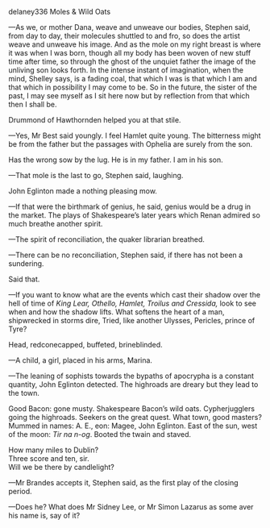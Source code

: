 delaney336 Moles & Wild Oats

—As we, or mother Dana, weave and unweave our bodies, Stephen said, from
day to day, their molecules shuttled to and fro, so does the artist
weave and unweave his image. And as the mole on my right breast is where
it was when I was born, though all my body has been woven of new stuff
time after time, so through the ghost of the unquiet father the image of
the unliving son looks forth. In the intense instant of imagination,
when the mind, Shelley says, is a fading coal, that which I was is that
which I am and that which in possibility I may come to be. So in the
future, the sister of the past, I may see myself as I sit here now but
by reflection from that which then I shall be.

Drummond of Hawthornden helped you at that stile.

—Yes, Mr Best said youngly. I feel Hamlet quite young. The bitterness
might be from the father but the passages with Ophelia are surely from
the son.

Has the wrong sow by the lug. He is in my father. I am in his son.

—That mole is the last to go, Stephen said, laughing.

John Eglinton made a nothing pleasing mow.

—If that were the birthmark of genius, he said, genius would be a drug
in the market. The plays of Shakespeare’s later years which Renan
admired so much breathe another spirit.

—The spirit of reconciliation, the quaker librarian breathed.

—There can be no reconciliation, Stephen said, if there has not been a
sundering.

Said that.

—If you want to know what are the events which cast their shadow over
the hell of time of *King Lear, Othello, Hamlet, Troilus and Cressida,*
look to see when and how the shadow lifts. What softens the heart of a
man, shipwrecked in storms dire, Tried, like another Ulysses, Pericles,
prince of Tyre?

Head, redconecapped, buffeted, brineblinded.

—A child, a girl, placed in his arms, Marina.

—The leaning of sophists towards the bypaths of apocrypha is a constant
quantity, John Eglinton detected. The highroads are dreary but they lead
to the town.

Good Bacon: gone musty. Shakespeare Bacon’s wild oats. Cypherjugglers
going the highroads. Seekers on the great quest. What town, good
masters? Mummed in names: A. E., eon: Magee, John Eglinton. East of the
sun, west of the moon: *Tir na n-og*. Booted the twain and staved.

How many miles to Dublin?\
 Three score and ten, sir.\
 Will we be there by candlelight?

—Mr Brandes accepts it, Stephen said, as the first play of the closing
period.

—Does he? What does Mr Sidney Lee, or Mr Simon Lazarus as some aver his
name is, say of it?

